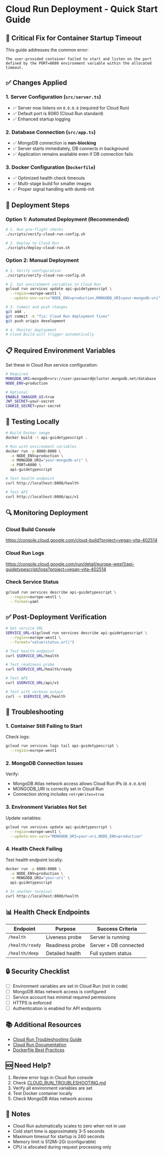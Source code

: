 # Cloud Run Deployment - Quick Start Guide

## 🚨 Critical Fix for Container Startup Timeout

This guide addresses the common error:

```
The user-provided container failed to start and listen on the port defined by the PORT=8080 environment variable within the allocated timeout.
```

## ✅ Changes Applied

### 1. Server Configuration (`src/server.ts`)

- ✅ Server now listens on `0.0.0.0` (required for Cloud Run)
- ✅ Default port is 8080 (Cloud Run standard)
- ✅ Enhanced startup logging

### 2. Database Connection (`src/app.ts`)

- ✅ MongoDB connection is **non-blocking**
- ✅ Server starts immediately, DB connects in background
- ✅ Application remains available even if DB connection fails

### 3. Docker Configuration (`Dockerfile`)

- ✅ Optimized health check timeouts
- ✅ Multi-stage build for smaller images
- ✅ Proper signal handling with dumb-init

## 🚀 Deployment Steps

### Option 1: Automated Deployment (Recommended)

```bash
# 1. Run pre-flight checks
./scripts/verify-cloud-run-config.sh

# 2. Deploy to Cloud Run
./scripts/deploy-cloud-run.sh
```

### Option 2: Manual Deployment

```bash
# 1. Verify configuration
./scripts/verify-cloud-run-config.sh

# 2. Set environment variables in Cloud Run
gcloud run services update api-guidetypescript \
  --region=europe-west1 \
  --update-env-vars="NODE_ENV=production,MONGODB_URI=your-mongodb-uri"

# 3. Commit and push changes
git add .
git commit -m "fix: Cloud Run deployment fixes"
git push origin development

# 4. Monitor deployment
# Cloud Build will trigger automatically
```

## 📋 Required Environment Variables

Set these in Cloud Run service configuration:

```bash
# Required
MONGODB_URI=mongodb+srv://user:password@cluster.mongodb.net/database
NODE_ENV=production

# Optional
ENABLE_SWAGGER_UI=true
JWT_SECRET=your-secret
COOKIE_SECRET=your-secret
```

## 🧪 Testing Locally

```bash
# Build Docker image
docker build -t api-guidetypescript .

# Run with environment variables
docker run -p 8080:8080 \
  -e NODE_ENV=production \
  -e MONGODB_URI="your-mongodb-uri" \
  -e PORT=8080 \
  api-guidetypescript

# Test health endpoint
curl http://localhost:8080/health

# Test API
curl http://localhost:8080/api/v1
```

## 🔍 Monitoring Deployment

### Cloud Build Console

https://console.cloud.google.com/cloud-build?project=vegan-vita-402514

### Cloud Run Logs

https://console.cloud.google.com/run/detail/europe-west1/api-guidetypescript/logs?project=vegan-vita-402514

### Check Service Status

```bash
gcloud run services describe api-guidetypescript \
  --region=europe-west1 \
  --format=yaml
```

## ✅ Post-Deployment Verification

```bash
# Get service URL
SERVICE_URL=$(gcloud run services describe api-guidetypescript \
  --region=europe-west1 \
  --format="value(status.url)")

# Test health endpoint
curl $SERVICE_URL/health

# Test readiness probe
curl $SERVICE_URL/health/ready

# Test API
curl $SERVICE_URL/api/v1

# Test with verbose output
curl -v $SERVICE_URL/health
```

## 🐛 Troubleshooting

### 1. Container Still Failing to Start

Check logs:

```bash
gcloud run services logs tail api-guidetypescript \
  --region=europe-west1
```

### 2. MongoDB Connection Issues

Verify:

- MongoDB Atlas network access allows Cloud Run IPs (`0.0.0.0/0`)
- MONGODB_URI is correctly set in Cloud Run
- Connection string includes `retryWrites=true`

### 3. Environment Variables Not Set

Update variables:

```bash
gcloud run services update api-guidetypescript \
  --region=europe-west1 \
  --update-env-vars="MONGODB_URI=your-uri,NODE_ENV=production"
```

### 4. Health Check Failing

Test health endpoint locally:

```bash
docker run -p 8080:8080 \
  -e NODE_ENV=production \
  -e MONGODB_URI="your-uri" \
  api-guidetypescript

# In another terminal
curl http://localhost:8080/health
```

## 📊 Health Check Endpoints

| Endpoint        | Purpose         | Success Criteria      |
| --------------- | --------------- | --------------------- |
| `/health`       | Liveness probe  | Server is running     |
| `/health/ready` | Readiness probe | Server + DB connected |
| `/health/deep`  | Detailed health | Full system status    |

## 🔒 Security Checklist

- [ ] Environment variables are set in Cloud Run (not in code)
- [ ] MongoDB Atlas network access is configured
- [ ] Service account has minimal required permissions
- [ ] HTTPS is enforced
- [ ] Authentication is enabled for API endpoints

## 📚 Additional Resources

- [Cloud Run Troubleshooting Guide](./CLOUD_RUN_TROUBLESHOOTING.md)
- [Cloud Run Documentation](https://cloud.google.com/run/docs)
- [Dockerfile Best Practices](../DOCKER-SECURITY.md)

## 🆘 Need Help?

1. Review error logs in Cloud Run console
2. Check [CLOUD_RUN_TROUBLESHOOTING.md](./CLOUD_RUN_TROUBLESHOOTING.md)
3. Verify all environment variables are set
4. Test Docker container locally
5. Check MongoDB Atlas network access

## 📝 Notes

- Cloud Run automatically scales to zero when not in use
- Cold start time is approximately 3-5 seconds
- Maximum timeout for startup is 240 seconds
- Memory limit is 512Mi-2Gi (configurable)
- CPU is allocated during request processing only
